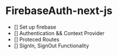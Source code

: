 # FirebaseAuth-next-js

- [] Set up firebase
- [] Authentication && Context Provider
- [] Proteced Routes
- [] SignIn, SignOut Functionality
